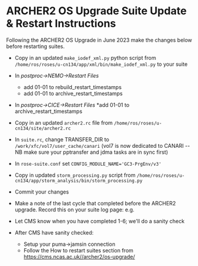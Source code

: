 # ARCHER2 OS Upgrade Suite Update & Restart Instructions

Following the ARCHER2 OS Upgrade in June 2023 make the changes below before restarting suites.

* Copy in an updated `make_iodef_xml.py` python script from  `/home/ros/roses/u-cn134/app/xml/bin/make_iodef_xml.py` to your suite
  
* In *postproc->NEMO->Restart Files*
  * add 01-01 to  rebuild_restart_timestamps
  * add 01-01 to  archive_restart_timestamps

* In *postproc->CICE->Restart Files*
  *add 01-01 to  archive_restart_timestamps

* Copy in an updated `archer2.rc` file from `/home/ros/roses/u-cn134/site/archer2.rc`
  
* In `suite.rc`, change TRANSFER_DIR to `/work/xfc/vol7/user_cache/canari`
(vol7 is now dedicated to CANARI   -- NB make sure your pptransfer and jdma tasks are in sync first)

* In `rose-suite.conf` set `CONFIG_MODULE_NAME='GC3-PrgEnv/v3'`
  
* Copy in updated `storm_processing.py` script from  `/home/ros/roses/u-cn134/app/storm_analysis/bin/storm_processing.py`
  
* Commit your changes

* Make a note of the last cycle that completed before the ARCHER2 upgrade.  Record this on your suite log page:  e.g. 
  
* Let CMS know when you have completed 1-6; we'll do a sanity check

* After CMS have sanity checked:
  * Setup your puma->jamsin connection
  * Follow the How to restart suites section from https://cms.ncas.ac.uk//archer2/os-upgrade/
